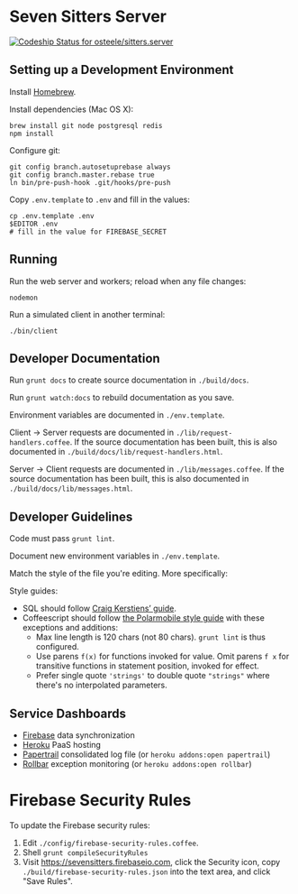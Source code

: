 # Seven Sitters Server

[ ![Codeship Status for osteele/sitters.server](https://www.codeship.io/projects/68120b20-426a-0131-2e69-0aefc5d00e69/status?branch=master)](https://www.codeship.io/projects/10615)

## Setting up a Development Environment

Install [Homebrew](http://brew.sh).

Install dependencies (Mac OS X):

    brew install git node postgresql redis
    npm install

Configure git:

    git config branch.autosetuprebase always
    git config branch.master.rebase true
    ln bin/pre-push-hook .git/hooks/pre-push

Copy `.env.template` to `.env` and fill in the values:

    cp .env.template .env
    $EDITOR .env
    # fill in the value for FIREBASE_SECRET



## Running

Run the web server and workers; reload when any file changes:

    nodemon

Run a simulated client in another terminal:

    ./bin/client


## Developer Documentation

Run `grunt docs` to create source documentation in `./build/docs`.

Run `grunt watch:docs` to rebuild documentation as you save.

Environment variables are documented in `./env.template`.

Client -> Server requests are documented in `./lib/request-handlers.coffee`.
If the source documentation has been built, this is also documented in `./build/docs/lib/request-handlers.html`.

Server -> Client requests are documented in `./lib/messages.coffee`.
If the source documentation has been built, this is also documented in `./build/docs/lib/messages.html`.


## Developer Guidelines

Code must pass `grunt lint`.

Document new environment variables in `./env.template`.

Match the style of the file you're editing. More specifically:

Style guides:

- SQL should follow [Craig Kerstiens’ guide](http://www.craigkerstiens.com/2012/11/17/how-i-write-sql/).
- Coffeescript should follow [the Polarmobile style guide](https://github.com/polarmobile/coffeescript-style-guide) with these exceptions and additions:
  - Max line length is 120 chars (not 80 chars). `grunt lint` is thus configured.
  - Use parens `f(x)` for functions invoked for value. Omit parens `f x` for transitive functions in statement position, invoked for effect.
  - Prefer single quote `'strings'` to double quote `"strings"` where there's no interpolated parameters.


## Service Dashboards

- [Firebase](https://sevensitters.firebaseio.com/) data synchronization
- [Heroku](https://dashboard.heroku.com/apps/sevensitters-api/resources) PaaS hosting
- [Papertrail](https://papertrailapp.com/systems/sevensitters-api/dashboard) consolidated log file (or `heroku addons:open papertrail`)
- [Rollbar](https://rollbar.com/project/5918/) exception monitoring (or `heroku addons:open rollbar`)


# Firebase Security Rules

To update the Firebase security rules:

1. Edit `./config/firebase-security-rules.coffee`.
2. Shell `grunt compileSecurityRules`
3. Visit https://sevensitters.firebaseio.com,
  click the Security icon,
  copy `./build/firebase-security-rules.json` into the text area,
  and click "Save Rules".
